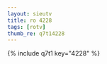 ```yaml
--- 
layout: sieutv
title: ro 4228
tags: [rotv]
thumb_re: q7t14228
---
```

{% include q7t1 key="4228" %} 
